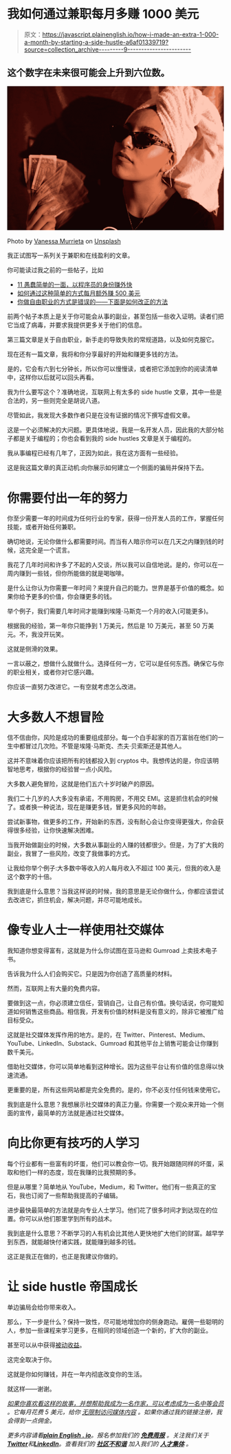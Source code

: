 # 我如何通过兼职每月多赚 1000 美元

> 原文：<https://javascript.plainenglish.io/how-i-made-an-extra-1-000-a-month-by-starting-a-side-hustle-a6af01339719?source=collection_archive---------9----------------------->

## 这个数字在未来很可能会上升到六位数。

![](img/46a744b945989d733d20029c5c764c03.png)

Photo by [Vanessa Murrieta](https://unsplash.com/@vmacevedo?utm_source=medium&utm_medium=referral) on [Unsplash](https://unsplash.com?utm_source=medium&utm_medium=referral)

我正试图写一系列关于兼职和在线盈利的文章。

你可能读过我之前的一些帖子，比如

*   [11 愚蠢简单的一面，以程序员的身份赚外快](/11-stupidly-simple-side-hustles-to-earn-extra-money-as-a-programmer-23fd30ca5cda)
*   [如何通过这种简单的方式每月额外赚 500 美元](/how-to-make-an-extra-500-every-month-with-this-easy-side-hustle-bac6fd48cdfe)
*   [你做自由职业的方式是错误的——下面是如何改正的方法](/you-are-doing-freelancing-the-wrong-way-here-is-how-to-fix-it-d4aea82d4bea)

前两个帖子本质上是关于你可能会从事的副业，甚至包括一些收入证明。读者们把它当成了病毒，并要求我提供更多关于他们的信息。

第三篇文章是关于自由职业，新手走的导致失败的常规道路，以及如何克服它。

现在还有一篇文章，我将和你分享最好的开始和赚更多钱的方法。

是的，它会有六到七分钟长，所以你可以慢慢读，或者把它添加到你的阅读清单中，这样你以后就可以回头再看。

我为什么要写这个？准确地说，互联网上有太多的 side hustle 文章，其中一些是合法的，另一些则完全是胡说八道。

尽管如此，我发现大多数作者只是在没有证据的情况下撰写虚假文章。

这是一个必须解决的大问题。更具体地说，我是一名开发人员，因此我的大部分帖子都是关于编程的；你也会看到我的 side hustles 文章是关于编程的。

我从事编程已经有几年了，正因为如此，我在这方面有一些经验。

这是我这篇文章的真正动机:向你展示如何建立一个侧面的骗局并保持下去。

# 你需要付出一年的努力

你至少需要一年的时间成为任何行业的专家，获得一份开发人员的工作，掌握任何技能，或者开始任何兼职。

确切地说，无论你做什么都需要时间。而当有人暗示你可以在几天之内赚到钱的时候，这完全是一个谎言。

我花了几年时间和许多了不起的人交谈，所以我可以自信地说。是的，你可以在一周内赚到一些钱，但你所能做的就是喝咖啡。

是什么让你认为你需要一年时间？来提升自己的能力。世界是基于价值的概念。如果你给予更多的价值，你会赚更多的钱。

举个例子，我们需要几年时间才能赚到埃隆·马斯克一个月的收入(可能更多)。

根据我的经验，第一年你只能挣到 1 万美元，然后是 10 万美元，甚至 50 万美元。不，我没开玩笑。

这就是侧滑的效果。

一言以蔽之，想做什么就做什么。选择任何一方，它可以是任何东西。确保它与你的职业相关，或者你对它感兴趣。

你应该一直努力改进它。一有空就考虑怎么改进。

# 大多数人不想冒险

信不信由你，风险是成功的重要组成部分。每一个白手起家的百万富翁在他们的一生中都冒过几次险。不管是埃隆·马斯克、杰夫·贝索斯还是其他人。

这并不意味着你应该把所有的钱都投入到 cryptos 中。我想传达的是，你应该明智地思考，根据你的经验冒一点小风险。

大多数人避免冒险，这就是他们五六十岁时破产的原因。

我们二十几岁的人大多没有承诺，不用购房，不用交 EMI。这是抓住机会的时候了。或者换一种说法，现在是赚更多钱，冒更多风险的年龄。

尝试新事物，做更多的工作，开始新的东西，没有耐心会让你变得更强大，你会获得很多经验，让你快速解决困难。

当我开始做副业的时候，大多数从事副业的人赚的钱都很少。但是，为了扩大我的副业，我冒了一些风险，改变了我做事的方式。

让我给你举个例子:大多数中等收入的人每月收入不超过 100 美元，但我的收入是这个数字的十倍。

我到底是什么意思？当我这样说的时候，我的意思是无论你做什么，你都应该尝试去改进它，抓住机会，解决问题，并尽可能地成长。

# 像专业人士一样使用社交媒体

我知道你想变得富有，这就是为什么你试图在亚马逊和 Gumroad 上卖技术电子书。

告诉我为什么人们会购买它。只是因为你创造了高质量的材料。

然而，互联网上有大量的免费内容。

要做到这一点，你必须建立信任，营销自己，让自己有价值。换句话说，你可能知道如何销售这些商品。相信我，开发有价值的材料是没有意义的，除非它被推广给目标受众。

这就是社交媒体发挥作用的地方。是的，在 Twitter、Pinterest、Medium、YouTube、LinkedIn、Substack、Gumroad 和其他平台上销售可能会让你赚到数千美元。

借助社交媒体，你可以简单地看到这种增长。因为这些平台让有价值的信息得以快速流通。

更重要的是，所有这些网站都是完全免费的。是的，你不必支付任何钱来使用它。

我到底是什么意思？我想展示社交媒体的真正力量。你需要一个观众来开始一个侧面的宣传，最简单的方法就是通过社交媒体。

# 向比你更有技巧的人学习

每个行业都有一些富有的坏蛋，他们可以教会你一切。我开始跟随同样的坏蛋，采取和他们一样的态度，现在我赚的比我预期的多。

但是从哪里？简单地从 YouTube，Medium，和 Twitter。他们有一些真正的宝石，我也订阅了一些帮助我提高的子编辑。

进步最快最简单的方法就是向专业人士学习。他们花了很多时间才到达现在的位置。你可以从他们那里学到所有的战术。

我到底是什么意思？不断学习的人有机会比其他人更快地扩大他们的财富。越早学到东西，就能越快付诸实践，就能赚到越多的钱。

这正是我正在做的，也正是我建议你做的。

# 让 side hustle 帝国成长

单边骗局会给你带来收入。

那么，下一步是什么？保持一致性，尽可能地增加你的侧身跑动。雇佣一些聪明的人，参加一些课程来学习更多，在相同的领域创造一个新的，扩大你的副业。

甚至可以从中获得[被动收益](/5-different-ways-you-can-make-money-as-a-developer-while-you-sleep-ad54715b6ad7)。

这完全取决于你。

这就是你如何赚钱，并在一年内彻底改变你的生活。

就这样——谢谢。

[*如果你喜欢看这样的故事，并想帮助我成为一名作家，可以考虑成为一名中等会员*](https://nitinfab.medium.com/membership) *。它每月花费 5 美元，给你* [*无限制访问媒体内容*](https://nitinfab.medium.com/membership) *。如果你通过我的链接注册，我会得到一点佣金。*

*更多内容请看*[***plain English . io***](https://plainenglish.io/)*。报名参加我们的* [***免费周报***](http://newsletter.plainenglish.io/) *。关注我们关于*[***Twitter***](https://twitter.com/inPlainEngHQ)*和*[***LinkedIn***](https://www.linkedin.com/company/inplainenglish/)*。查看我们的* [***社区不和谐***](https://discord.gg/GtDtUAvyhW) *加入我们的* [***人才集体***](https://inplainenglish.pallet.com/talent/welcome) *。*